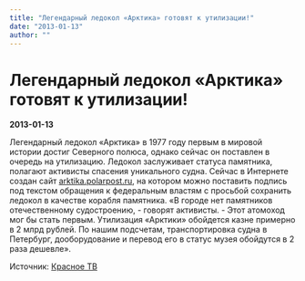 ```yaml
---
title: "Легендарный ледокол «Арктика» готовят к утилизации!"
date: "2013-01-13"
author: ""
---
```


# Легендарный ледокол «Арктика» готовят к утилизации!

**2013-01-13** 

Легендарный ледокол «Арктика» в 1977 году первым в мировой истории достиг Северного полюса, однако сейчас он поставлен в очередь на утилизацию. Ледокол заслуживает статуса памятника, полагают активисты спасения уникального судна. Сейчас в Интернете создан сайт [arktika.polarpost.ru](http://arktika.polarpost.ru/), на котором можно поставить подпись под текстом обращения к федеральным властям с просьбой сохранить ледокол в качестве корабля памятника. «В городе нет памятников отечественному судостроению, - говорят активисты. - Этот атомоход мог бы стать первым. Утилизация «Арктики» обойдется казне примерно в 2 млрд рублей. По нашим подсчетам, транспортировка судна в Петербург, дооборудование и перевод его в статус музея обойдутся в 2 раза дешевле».

Источник: [Красное ТВ](http://krasnoe.tv/node/17074)